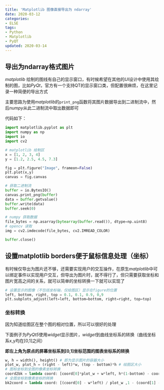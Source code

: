 ```yaml
---
title: 'Matplotlib 图像直接导出为 ndarray'
date: 2020-03-12
categories:
- ELSE
tags:
- Python
- Matplotlib
- PyQT
updated: 2020-03-14
---
```


## 导出为ndarray格式图片

*matplotlib* 绘制的图线有自己的显示窗口，有时候希望在其他的*UI*设计中使用其绘制的图，比如*PyQt*，官方有一个支持QT的显示窗口类，但配置很麻烦，在这里记录一种简便的导出方式

主要思路为使用*matplotlib*的`print_png`函数将其图片数据导出到二进制流中，然后*numpy*从此二进制流中取出数据即可

<!-- more -->

代码如下：

```python
import matplotlib.pyplot as plt
import numpy as np
import io
import cv2

# matplotlib 绘制区
x = [1, 2, 3, 4]
y = [1.2, 2.5, 4.5, 7.3]

fig = plt.figure("Image", frameon=False)
plt.plot(x,y)
canvas = fig.canvas

# 获取二进制流
buffer = io.BytesIO()
canvas.print_png(buffer)
data = buffer.getvalue()
buffer.write(data)
buffer.seek(0)

# numpy 获取数据
file_bytes = np.asarray(bytearray(buffer.read()), dtype=np.uint8)
# opencv 读取
img = cv2.imdecode(file_bytes, cv2.IMREAD_COLOR)

buffer.close()
```

## 设置matplotlib borders便于鼠标信息处理（坐标）

有时候仅导出为图片还不够，还需要实现用户的交互操作，在原生*matplotlib*中可以绑定事件以实现用户交互，但导出为图片时，就不得行了，但只需要获取坐标和图片宽高之间的关系，就可以简单的坐标转换一下就可以实现了

```python
# 设置显示的图像（不包括坐标轴，仅绘图区）显示在figure的位置
left, bottom, right, top = 0.1, 0.1, 0.9, 0,9
plt.subplots_adjust(left=left, bottom=bottom, right=right, top=top)
```

### 坐标转换

因为知道绘图区在整个图的相对位置，所以可以很好的处理

下面例子为*PyQt5*使用*widget*显示图片，*widget*到曲线坐标系的转换（曲线坐标系x,y均在[0,1]之间）

**即左上角为原点的屏幕坐标系到[0,1]坐标范围的图表坐标系的转换**

```python
w, h = width(), height() # 即为显示图片的容器大小
plot_w, plot_h = (right - left)*w, (top - bottom)*h # 绘图区大小
# 图标坐标到全图的像素坐标转换
coord2bk = lambda coord: [coord[0]*plot_w + w*left, h*(1-bottom) - coord[1]*plot_h]
# 全图坐标到像素坐标的转换
bk2coord = lambda coord: [(coord[0] - w*left) / plot_w ,1 - (coord[1] - h*(1-top)) / plot_h]
```

